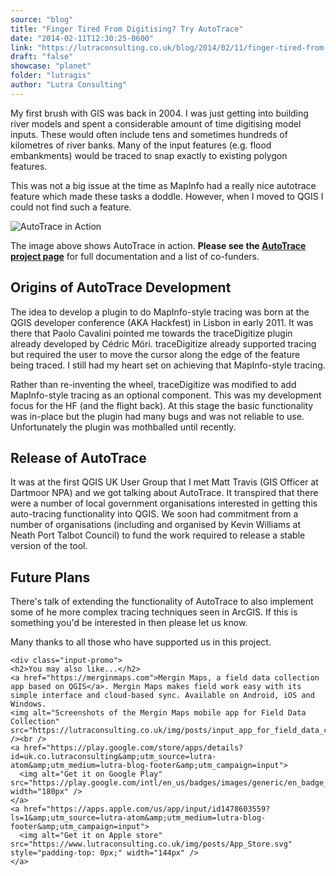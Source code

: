 ```yaml
---
source: "blog"
title: "Finger Tired From Digitising? Try AutoTrace"
date: "2014-02-11T12:30:25-0600"
link: "https://lutraconsulting.co.uk/blog/2014/02/11/finger-tired-from-digitising-try-autotrace/"
draft: "false"
showcase: "planet"
folder: "lutragis"
author: "Lutra Consulting"
---
```


<p>My first brush with GIS was back in 2004. I was just getting into building river models and spent a considerable amount of time digitising model inputs. These would often include tens and sometimes hundreds of kilometres of river banks. Many of the input features (e.g. flood embankments) would be traced to snap exactly to existing polygon features.</p>

<p>This was not a big issue at the time as MapInfo had a really nice autotrace feature which made these tasks a doddle. However, when I moved to QGIS I could not find such a feature.</p>

<p><img alt="AutoTrace in Action" src="https://www.lutraconsulting.co.uk/img/posts/autotrace.gif" /></p>

<p>The image above shows AutoTrace in action. <strong>Please see the <a href="https://www.lutraconsulting.co.uk/projects/trace_digitizing/">AutoTrace project page</a></strong> for full documentation and a list of co-funders.</p>

<!-- more -->

<h2>Origins of AutoTrace Development</h2>

<p>The idea to develop a plugin to do MapInfo-style tracing was born at the QGIS developer conference (AKA Hackfest) in Lisbon in early 2011. It was there that Paolo Cavalini pointed me towards the traceDigitize plugin already developed by C&eacute;dric M&ouml;ri. traceDigitize already supported tracing but required the user to move the cursor along the edge of the feature being traced. I still had my heart set on achieving that MapInfo-style tracing.</p>

<p>Rather than re-inventing the wheel, traceDigitize was modified to add MapInfo-style tracing as an optional component. This was my development focus for the HF (and the flight back). At this stage the basic functionality was in-place but the plugin had many bugs and was not reliable to use. Unfortunately the plugin was mothballed until recently.</p>

<h2>Release of AutoTrace</h2>

<p>It was at the first QGIS UK User Group that I met Matt Travis (GIS Officer at Dartmoor NPA) and we got talking about AutoTrace. It transpired that there were a number of local government organisations interested in getting this auto-tracing functionality into QGIS. We soon had commitment from a number of organisations (including and organised by Kevin Williams at Neath Port Talbot Council) to fund the work required to release a stable version of the tool.</p>

<h2>Future Plans</h2>

<p>There's talk of extending the functionality of AutoTrace to also implement some of he more complex tracing techniques seen in ArcGIS. If this is something you'd be interested in then please let us know.</p>

<p>Many thanks to all those who have supported us in this project.</p>

    <div class="input-promo">
    <h2>You may also like...</h2>
    <a href="https://merginmaps.com">Mergin Maps, a field data collection app based on QGIS</a>. Mergin Maps makes field work easy with its simple interface and cloud-based sync. Available on Android, iOS and Windows.
    <img alt="Screenshots of the Mergin Maps mobile app for Field Data Collection" src="https://lutraconsulting.co.uk/img/posts/input_app_for_field_data_collection.jpg" /><br />
    <a href="https://play.google.com/store/apps/details?id=uk.co.lutraconsulting&amp;utm_source=lutra-atom&amp;utm_medium=lutra-blog-footer&amp;utm_campaign=input">
      <img alt="Get it on Google Play" src="https://play.google.com/intl/en_us/badges/images/generic/en_badge_web_generic.png" width="180px" />
    </a>
    <a href="https://apps.apple.com/us/app/input/id1478603559?ls=1&amp;utm_source=lutra-atom&amp;utm_medium=lutra-blog-footer&amp;utm_campaign=input">
      <img alt="Get it on Apple store" src="https://www.lutraconsulting.co.uk/img/posts/App_Store.svg" style="padding-top: 0px;" width="144px" />
    </a>
  </div>
